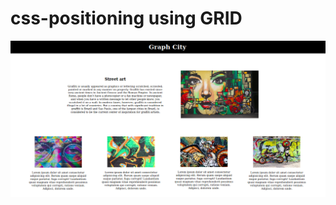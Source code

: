 # css-positioning using GRID
<img src="https://github.com/Shadia-Nasman/css-positioning/blob/master/Screenshot_2019-12-20%20Graph%20City.png">
